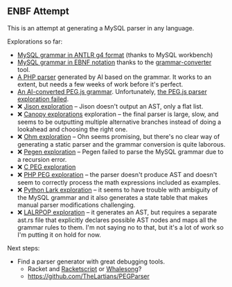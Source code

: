 ## ENBF Attempt

This is an attempt at generating a MySQL parser in any language.

Explorations so far:

* [MySQL grammar in ANTLR g4 format](https://github.com/mysql/mysql-workbench/blob/8.0/library/parsers/grammars/MySQLParser.g4) (thanks to MySQL workbench)
* [MySQL grammar in EBNF notation](https://github.com/adamziel/parser-generator-explorations/blob/71194eb0b1ac78fe3905b42662f19cdeac4adf42/ebnf/MySQLParser.ebnf#L14) thanks to the [grammar-converter](https://github.com/vorpal-research/grammar-converter/tree/master) tool.
* [A PHP parser](https://github.com/WordPress/sqlite-database-integration/pull/153) generated by AI based on the grammar. It works to an extent, but needs a few weeks of work before it's perfect.
* [An AI-converted PEG.js grammar](https://github.com/adamziel/parser-generator-explorations/blob/71194eb0b1ac78fe3905b42662f19cdeac4adf42/pegjs/join-lexer-and-parser/). Unfortunately, [the PEG.js parser exploration failed](https://github.com/adamziel/parser-generator-explorations/blob/71194eb0b1ac78fe3905b42662f19cdeac4adf42/pegjs/join-lexer-and-parser/README.md#L2).
* ❌ [Jison exploration](https://github.com/adamziel/parser-generator-explorations/blob/trunk/jison/) – Jison doesn't output an AST, only a flat list.
* ❌ [Canopy explorations](https://github.com/adamziel/parser-generator-explorations/blob/trunk/canopy/) exploration – the final parser is large, slow, and seems to be outputting multiple alternative branches instead of doing a lookahead and choosing the right one.
* ❌ [Ohm exploration](https://github.com/adamziel/parser-generator-explorations/blob/trunk/ohm-js/README.md#L11) – Ohn seems promising, but there's no clear way of generating a static parser and the grammar conversion is quite laborous.
* ❌ [Pegen exploration](https://github.com/TheLartians/PEGParser) – Pegen failed to parse the MySQL grammar due to a recursion error.
* ❌ [C PEG exploration](https://github.com/adamziel/parser-generator-explorations/blob/trunk/peg/) 
* ❌ [PHP PEG exploration](https://github.com/adamziel/parser-generator-explorations/blob/trunk/php-peg/) – the parser doesn't produce AST and doesn't seem to correctly process the math expressions included as examples.
* ❌ [Python Lark exploration](https://github.com/adamziel/parser-generator-explorations/blob/trunk/python-lark/) – it seems to have trouble with ambiguity of the MySQL grammar and it also generates a state table that makes manual parser modifications challenging.
* ❌ [LALRPOP exploration](https://lalrpop.github.io/lalrpop/) – it generates an AST, but requires a separate ast.rs file that explicitly declares possible AST nodes and maps all the grammar rules to them. I'm not saying no to that, but it's a lot of work so I'm putting it on hold for now.

Next steps:

* Find a parser generator with great debugging tools.   
   * Racket and [Racketscript](https://github.com/racketscript/racketscript) or [Whalesong](https://planet.racket-lang.org/package-source/dyoo/whalesong.plt/1/8/planet-docs/manual/index.html)?
   * https://github.com/TheLartians/PEGParser


